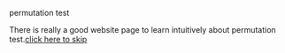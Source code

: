permutation test

There is really a good website page to learn intuitively about permutation test.[click here to skip](https://www.jwilber.me/permutationtest/)
